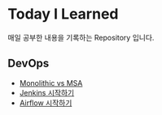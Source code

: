 # Today I Learned

매일 공부한 내용을 기록하는 Repository 입니다.


## DevOps

- [Monolithic vs MSA](./devops/2020-04-24-architecture.md)
- [Jenkins 시작하기](./devops/2021-11-28-jenkins.md)
- [Airflow 시작하기](./devops/2021-11-28-airflow.md)